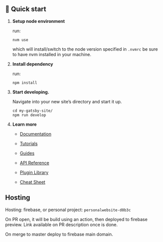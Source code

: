 ## 🚀 Quick start

1. **Setup node environment**

    run:

    ```shell
    nvm use
    ```

    which will install/switch to the node version specified in `.nvmrc`
    be sure to have nvm installed in your machine.

2. **Install dependency**

    run:

    ```shell
    npm install
    ```

3. **Start developing.**

    Navigate into your new site’s directory and start it up.

    ```shell
    cd my-gatsby-site/
    npm run develop
    ```

4. **Learn more**

    - [Documentation](https://www.gatsbyjs.com/docs/?utm_source=starter&utm_medium=readme&utm_campaign=minimal-starter)

    - [Tutorials](https://www.gatsbyjs.com/tutorial/?utm_source=starter&utm_medium=readme&utm_campaign=minimal-starter)

    - [Guides](https://www.gatsbyjs.com/tutorial/?utm_source=starter&utm_medium=readme&utm_campaign=minimal-starter)

    - [API Reference](https://www.gatsbyjs.com/docs/api-reference/?utm_source=starter&utm_medium=readme&utm_campaign=minimal-starter)

    - [Plugin Library](https://www.gatsbyjs.com/plugins?utm_source=starter&utm_medium=readme&utm_campaign=minimal-starter)

    - [Cheat Sheet](https://www.gatsbyjs.com/docs/cheat-sheet/?utm_source=starter&utm_medium=readme&utm_campaign=minimal-starter)

## Hosting

Hosting: firebase, or personal project: ```personalwebsite-d0b3c```

On PR open, it will be build using an action, then deployed to firebase preview. Link available on PR description once is done.

On merge to master deploy to firebase main domain.
